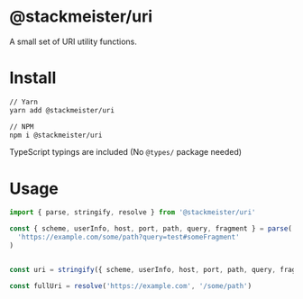 @stackmeister/uri
=================

A small set of URI utility functions.

Install
=======

```bash
// Yarn
yarn add @stackmeister/uri

// NPM
npm i @stackmeister/uri
```

TypeScript typings are included (No `@types/` package needed)

Usage
=====

```ts
import { parse, stringify, resolve } from '@stackmeister/uri'

const { scheme, userInfo, host, port, path, query, fragment } = parse(
  'https://example.com/some/path?query=test#someFragment'
)


const uri = stringify({ scheme, userInfo, host, port, path, query, fragment })

const fullUri = resolve('https://example.com', '/some/path')
```
